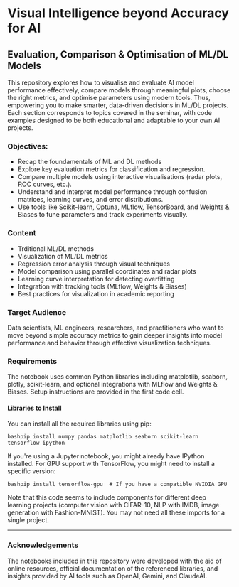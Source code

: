 # Visual Intelligence beyond Accuracy for AI
## Evaluation, Comparison & Optimisation of ML/DL Models
This repository explores how to visualise and evaluate AI model performance effectively, compare models through meaningful plots, choose the right metrics, and optimise parameters using modern tools. Thus, empowering you to make smarter, data-driven decisions in ML/DL projects.
Each section corresponds to topics covered in the seminar, with code examples designed to be both educational and adaptable to your own AI projects.

### Objectives:
  * Recap the foundamentals of ML and DL methods
  * Explore key evaluation metrics for classification and regression.
  * Compare multiple models using interactive visualisations (radar plots, ROC curves, etc.).
  * Understand and interpret model performance through confusion matrices, learning curves, and error distributions.
  * Use tools like Scikit-learn, Optuna, MLflow, TensorBoard, and Weights & Biases to tune parameters and track experiments visually.

### Content
* Trditional ML/DL methods
* Visualization of ML/DL metrics
* Regression error analysis through visual techniques
* Model comparison using parallel coordinates and radar plots
* Learning curve interpretation for detecting overfitting
* Integration with tracking tools (MLflow, Weights & Biases)
* Best practices for visualization in academic reporting

### Target Audience
Data scientists, ML engineers, researchers, and practitioners who want to move beyond simple accuracy metrics to gain deeper insights into model performance and behavior through effective visualization techniques.

### Requirements
The notebook uses common Python libraries including matplotlib, seaborn, plotly, scikit-learn, and optional integrations with MLflow and Weights & Biases. Setup instructions are provided in the first code cell.

#### Libraries to Install
You can install all the required libraries using pip:
```
bashpip install numpy pandas matplotlib seaborn scikit-learn tensorflow ipython
```
If you're using a Jupyter notebook, you might already have IPython installed. For GPU support with TensorFlow, you might need to install a specific version:
```
bashpip install tensorflow-gpu  # If you have a compatible NVIDIA GPU
```
Note that this code seems to include components for different deep learning projects (computer vision with CIFAR-10, NLP with IMDB, image generation with Fashion-MNIST). You may not need all these imports for a single project.

---

### Acknowledgements
The notebooks included in this repository were developed with the aid of online resources, official documentation of the referenced libraries, and insights provided by AI tools such as OpenAI, Gemini, and ClaudeAI.
